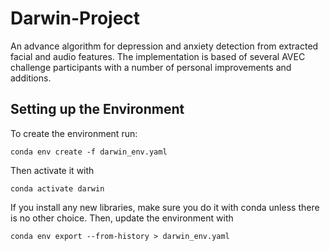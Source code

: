 # Darwin-Project
An advance algorithm for depression and anxiety detection from extracted facial and audio features. The implementation 
is based of several AVEC challenge participants with a number of personal improvements and additions.

## Setting up the Environment

To create the environment run:
```
conda env create -f darwin_env.yaml
```
Then activate it with
```
conda activate darwin
```
If you install any new libraries, make sure you do it with conda 
unless there is no other choice. Then, update the environment with
```
conda env export --from-history > darwin_env.yaml
```
